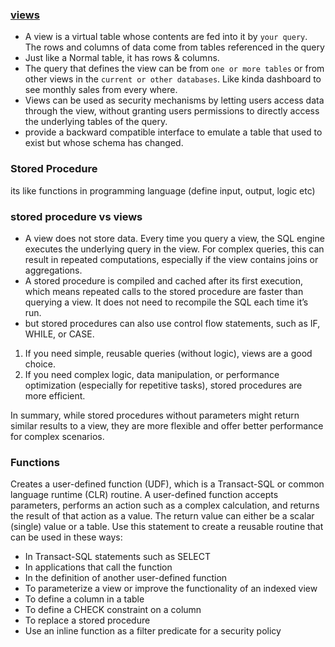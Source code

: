 ### [views](https://learn.microsoft.com/en-us/sql/relational-databases/views/views?view=sql-server-ver16)
- A view is a virtual table whose contents are fed into it by `your query`. The rows and columns of data come from tables referenced in the query
- Just like a Normal table, it has rows & columns.
- The query that defines the view can be from `one or more tables` or from other views in the `current or other databases`. Like kinda dashboard to see monthly sales from every where.
- Views can be used as security mechanisms by letting users access data through the view, without granting users permissions to directly access the underlying tables of the query.
- provide a backward compatible interface to emulate a table that used to exist but whose schema has changed. 
### Stored Procedure
its like functions in programming language (define input, output, logic etc)
### stored procedure vs views
- A view does not store data. Every time you query a view, the SQL engine executes the underlying query in the view. For complex queries, this can result in repeated computations, especially if the view contains joins or aggregations.
- A stored procedure is compiled and cached after its first execution, which means repeated calls to the stored procedure are faster than querying a view. It does not need to recompile the SQL each time it’s run.
- but stored procedures can also use control flow statements, such as IF, WHILE, or CASE. 
1. If you need simple, reusable queries (without logic), views are a good choice.
2. If you need complex logic, data manipulation, or performance optimization (especially for repetitive tasks), stored procedures are more efficient.

In summary, while stored procedures without parameters might return similar results to a view, they are more flexible and offer better performance for complex scenarios.
### Functions
Creates a user-defined function (UDF), which is a Transact-SQL or common language runtime (CLR) routine. A user-defined function accepts parameters, performs an action such as a complex calculation, and returns the result of that action as a value. The return value can either be a scalar (single) value or a table. Use this statement to create a reusable routine that can be used in these ways:

- In Transact-SQL statements such as SELECT
- In applications that call the function
- In the definition of another user-defined function
- To parameterize a view or improve the functionality of an indexed view
- To define a column in a table
- To define a CHECK constraint on a column
- To replace a stored procedure
- Use an inline function as a filter predicate for a security policy
